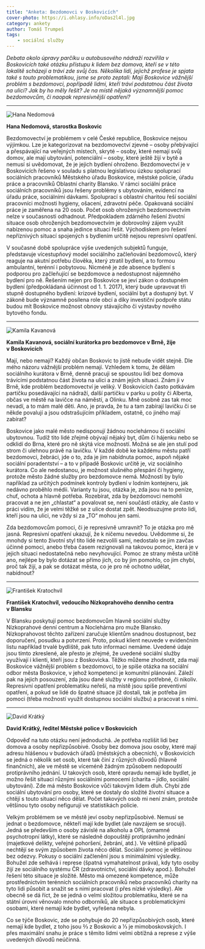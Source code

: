 ```yaml
---
title: "Anketa: Bezdomovci v Boskovicích"
cover-photo: https://i.ohlasy.info/oDas2l4l.jpg
category: ankety
author: Tomáš Trumpeš
tags:
    - sociální služby
---
```


*Debata okolo úpravy parčíku u autobusového nádraží rozvířila v Boskovicích také otázku přístupu k lidem bez domova, kteří se v této lokalitě scházejí a tráví zde svůj čas. Několika lidí, jejichž profese je spjata také s touto problematikou, jsme se proto zeptali: Mají Boskovice vážnější problém s bezdomovci, popřípadě lidmi, kteří tráví podstatnou část života na ulici? Jak by ho měly řešit? Je na místě nějaká významnější pomoc bezdomovcům, či naopak represivnější opatření?*

---

<img src="https://i.ohlasy.info/ot0sGjI.jpg" class="profile-picture" alt="Hana Nedomová">

**Hana Nedomová, starostka Boskovic**

Bezdomovectví je problémem v celé České republice, Boskovice nejsou výjimkou. Lze je kategorizovat na bezdomovectví zjevné – osoby přebývající a přespávající na veřejných místech, skryté – osoby, které nemají svůj domov, ale mají ubytování, potenciální – osoby, které ještě žijí v bytě a nemusí si uvědomovat, že je jejich bydlení ohroženo. Bezdomovectví je v Boskovicích řešeno v souladu s platnou legislativou úzkou spoluprací sociálních pracovníků Městského úřadu Boskovice, městské policie, úřadu práce a pracovníků Oblastní charity Blansko. V rámci sociální práce sociálních pracovníků jsou řešeny problémy s ubytováním, evidencí na úřadu práce, sociálními dávkami. Spoluprací s oblastní charitou řeší sociální pracovníci možnosti hygieny, ošacení, zdravotní péče. Opakovaná sociální práce je zaměřena na 20 osob. Počet osob ohrožených bezdomovectvím nelze v současnosti odhadnout. Předpokladem zdárného řešení životní situace osob ohrožených bezdomovectvím je dobrovolný zájem využít nabízenou pomoc a snaha jedince situaci řešit. Východiskem pro řešení nepříznivých situací spojených s bydlením určitě nejsou represivní opatření.

V současné době spolupráce výše uvedených subjektů funguje, představuje vícestupňový model sociálního začleňování bezdomovců, který reaguje na akutní potřebu člověka, který ztratil bydlení, a to formou ambulantní, terénní i pobytovou. Nicméně je zde absence bydlení s podporou pro začleňující se bezdomovce a nedostupnost nájemného bydlení pro ně. Řešením nejen pro Boskovice se jeví zákon o dostupném bydlení (předpokládaná účinnost od 1. 1. 2017), který bude upravovat tři stupně dostupného bydlení: krizové bydlení, sociální byt a dostupný byt. V zákoně bude významně posílena role obcí a díky investiční podpoře státu budou mít Boskovice možnost obnovy stávajícího či výstavby nového bytového fondu.

---

<img src="https://i.ohlasy.info/zsabqIe.jpg" class="profile-picture" alt="Kamila Kavanová">

**Kamila Kavanová, sociální kurátorka pro bezdomovce v Brně, žije v Boskovicích**

Mají, nebo nemají? Každý občan Boskovic to jistě nebude vidět stejně. Dle mého názoru vážnější problém nemají. Vzhledem k tomu, že dělám sociálního kurátora v Brně, denně pracuji se spoustou lidí bez domova trávícími podstatnou část života na ulici a znám jejich situaci. Znám ji v Brně, kde problém bezdomovectví je veliký. V Boskovicích často potkávám partičku posedávající na nádraží, další partičku v parku u pošty či Alberta, občas ve městě na lavičce na náměstí, a Olinku. Mně osobně zas tak moc nevadí, a to mám malé děti.  Ano, je pravda, že tu a tam zabírají lavičku či se někde povalují a jsou odstrašujícím příkladem, ostatně, co jiného mají zabírat?

Boskovice jako malé město nedisponují žádnou noclehárnou či sociální ubytovnou. Tudíž tito lidé zřejmě obývají nějaký byt, dům či hájenku nebo se odklidí do Brna, které pro ně skýtá více možností. Možná se ale jen stulí pod strom či ulehnou právě na lavičku. V každé době ke každému městu patří bezdomovci, žebráci, jde o to, zda je jim nabídnuta pomoc, aspoň nějaké sociální poradentství – a to v případě Boskovic určitě je, viz sociálního kurátora. Co ale nedostanou, je možnost slušného přespání či hygieny, protože město žádné služby pro bezdomovce nemá. Možností by bylo například za určitých podmínek kontroly bydlení v lodním kontejneru, jak nedávno proběhlo médii. Varianty tu jsou, otázka je, zda jsou na to peníze, chuť, ochota a hlavně potřeba. Rozebírat, zda by bezdomovci nemohli pracovat a ne jen „chlastat“ a povalovat se, není součástí otázky, ale často v práci vidím, že je velmi těžké se z ulice dostat zpět. Neodsuzujme proto lidi, kteří jsou na ulici, ne vždy si za „TO“ mohou jen sami.

Zda bezdomovcům pomoci, či je represivně umravnit? To je otázka pro mě jasná. Represivní opatření ukazují, že k ničemu nevedou. Uvědomme si, že mnohdy si tento životní styl tito lidé nezvolili sami, nedostalo se jim zavčas účinné pomoci, anebo třeba časem rezignovali na takovou pomoc, která je v jejich situaci nedostatečná nebo nevyhovující. Pomoc ze strany města určitě ano, nejlépe by bylo dotázat se přímo jich, co by jim pomohlo, co jim chybí, proč tak žijí, a pak se dotázat města, co je pro ně ochotno udělat, nabídnout?

---

<img src="https://i.ohlasy.info/2wBDOdN.jpg" class="profile-picture" alt="František Kratochvil">

**František Kratochvil, vedoucího Nízkoprahového denního centra v Blansku**

V Blansku poskytují pomoc bezdomovcům hlavně sociální služby Nízkoprahové denní centrum a Noclehárna pro muže Blansko. Nízkoprahovost těchto zařízení zaručuje klientům snadnou dostupnost, bez doporučení, posudku a potvrzení. Proto, pokud klient neuvede v evidenčním listu například trvalé bydliště, pak tuto informaci nemáme. Uvedené údaje jsou tímto zkreslené, ale přesto je zřejmé, že uvedené sociální služby využívají i klienti, kteří jsou z Boskovicka. Těžko můžeme zhodnotit, zda mají Boskovice vážnější problém s bezdomovci, to je spíše otázka na sociální odbor města Boskovice, v jehož kompetenci je komunitní plánování. Záleží pak na jejich posouzení, zda jsou dané služby v regionu potřebné, či nikoliv.
Represivní opatření problematiku neřeší, na místě jsou spíše preventivní opatření, a pokud se lidé do špatné situace již dostali, tak je potřeba jim pomoci (třeba možností využít dostupnou sociální službu) a pracovat s nimi.

---

<img src="https://i.ohlasy.info/hw8Op39.jpg" class="profile-picture" alt="David Krátký">

**David Krátký, ředitel Městské police v Boskovicích**

Odpověď na tuto otázku není jednoduchá. Je potřeba rozlišit lidi bez domova a osoby nepřizpůsobivé. Osoby bez domova jsou osoby, které mají adresu hlášenou v budovách úřadů (městských a obecních), v Boskovicích se jedná o několik set osob, které tak činí z různých důvodů (hlavně finančních), ale ve městě se víceméně žádným způsobem nedopouští protiprávního jednání. U takových osob, které opravdu nemají kde bydlet, je možno řešit situaci různými sociálními pomocemi (charita – jídlo, sociální ubytování). Zde má město Boskovice vůči takovým lidem dluh. Chybí zde sociální ubytování pro osoby, které se dostaly do složité životní situace a chtějí s touto situací něco dělat. Počet takových osob mi není znám, protože většinou tyto osoby nefigurují ve statistikách policie.

Velkým problémem se ve městě jeví osoby nepřizpůsobivé. Nemusí se jednat o bezdomovce, někteří mají kde bydlet (ale navzájem se srocují). Jedná se především o osoby závislé na alkoholu a OPL (omamné psychotropní látky), které se následně dopouštějí protiprávního jednání (majetkové delikty, veřejné pohoršení, žebrání, atd.).  Ve většině případů nechtějí se svým způsobem života něco dělat. Sociální pomoc je většinou bez odezvy. Pokusy o sociální začlenění jsou s minimálními výsledky. Bohužel zde selhává i represe (špatná vymahatelnost práva), kdy tyto osoby žijí ze sociálního systému ČR (zdravotnictví, sociální dávky apod.). Bohužel řešení této situace je složité. Město má omezené kompetence, může prostřednictvím terénních sociálních pracovníků nebo pracovníků charity na tyto lidi působit a snažit se s nimi pracovat (i přes nízké výsledky). Ale obecně se dá říct, že se jedná o velmi složitou problematiku, které se na státní úrovni věnovalo mnoho odborníků, ale situace s problematickými osobami, které nemají kde bydlet, vyřešena nebyla.
  
Co se týče Boskovic, zde se pohybuje do 20 nepřizpůsobivých osob, které nemají kde bydlet, z toho jsou ⅔ z Boskovic a ⅓ je mimoboskovských. I přes maximální snahu je práce s těmito lidmi velmi obtížná a represe z výše uvedených důvodů neúčinná.
